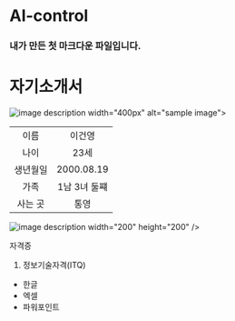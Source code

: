 # AI-control

### 내가 만든 첫 마크다운 파일입니다.

# 자기소개서

![image description](https://ifh.cc/v-Nxg2Ma) width="400px" alt="sample image">
</a>


|  |  | 
|:---:|:---:|
| 이름 | 이건영 |
| 나이 | 23세 |
| 생년월일 | 2000.08.19 |
| 가족 | 1남 3녀 둘쨰 |
| 사는 곳 | 통영 |

![image description](https://blog.kakaocdn.net/dn/dGJggC/btrd0G9MkgS/23IqLpmYZs03m67I9qYdg1/img.jpg) width="200" height="200" />



자격증
1. 정보기술자격(ITQ)
  * 한글
  * 엑셀
  * 파워포인트
